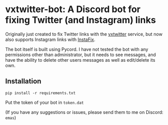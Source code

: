 # vxtwitter-bot: A Discord bot for fixing Twitter (and Instagram) links

Originally just created to fix Twitter links with the [vxtwitter](https://vxtwitter.com) service, but now also supports Instagram links with [InstaFix](https://www.ddinstagram.com/).

The bot itself is built using Pycord. I have not tested the bot with any permissions other than administrator, but it needs to see messages, and have the ability to delete other users messages as well as edit/delete its own.

## Installation

    pip install -r requirements.txt

Put the token of your bot in `token.dat`

(If you have any suggestions or issues, please send them to me on Discord: `emas`)
